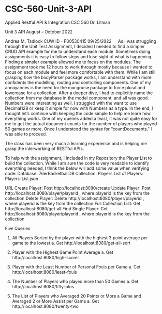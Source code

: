 # CSC-560-Unit-3-API

Applied Restful API & Integration
CSC 560
Dr. Litman

 Unit 3
API
August – October 2022

Andrea M. Tadlock
CUW ID - F00530415
09/25/2022
 
As I was struggling through the Unit Test Assignment, I decided I needed to find a simpler CRUD API example for me to understand each module. Sometimes doing assignments it is easy to follow steps and lose sight of what is happening. Finding a simpler example allowed me to focus on the modules. The assignment took me 12 hours to work through mostly because I wanted to focus on each module and feel more comfortable with them. While I am still grasping how the bodyParser package works, I am understand with more confidents the modelling, routing and controlling components. One of my annoyances is the need for the mongoose package to force plural and lowercase for a collection. After a deeper dive, I had to explicitly name the collection from my database in the model component, and all was good. Numbers were interesting as well. I struggled with the want to use Decimal128 or keep it simple for now with Numbers as a type. In the end, I thought let’s continue with keeping the code simple to help me learn how everything works. One of my queries added a twist, it was not quite easy for me to get the actual document counts for the number of players who played 50 games or more. Once I understood the syntax for “countDocuments,” I was able to proceed.

The class has been very much a learning experience and is helping me grasp the interworking of RESTful APIs.

To help with the assignment, I included in my Repository the Player List to build the collection. While I am sure the code is very readable to identify everything needed, I think the below will add some value when verifying code:
Database: 76erBasketballDB
Collection: Players
List of Players: Players-List.json

URL 
Create Player: 		Post http://localhost:8080/create
Update Player:  		Post http://localhost:8080/player/playerid , where playerid is the key from the collection
Delete Player: 		Delete http://localhost:8080/player/playerid , where playerid is the key from the collection
Full Collection List: 	Get http://localhost:8080/get-all
Find Single Player: 	Get   http://localhost:8080/player/playerid , where playerid is the key from the collection

Five Queries
1.	All Players Sorted by the player with the highest 3 point average per game to the lowest
a.	Get http://localhost:8080/get-all-sort

2.	Player with the Highest Game Point Average
a.	Get http://localhost:8080/high-scorer
3.	Player with the Least Number of Personal Fouls per Game
a.	Get http://localhost:8080/least-fouls
4.	The Number of Players who played more than 50 Games
a.	Get http://localhost:8080/fifty-plus
5.	The List of Players who Averaged 20 Points or More a Game and Averaged 2 or More Assist per Game
a.	Get http://localhost:8080/twenty-two 
		

